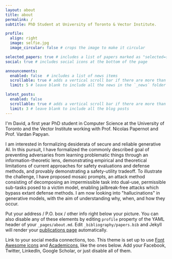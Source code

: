 ```yaml
---
layout: about
title: about
permalink: /
subtitle: PhD Student at University of Toronto & Vector Institute.

profile:
  align: right
  image: selfie.jpg
  image_circular: false # crops the image to make it circular

selected_papers: true # includes a list of papers marked as "selected={true}"
social: true # includes social icons at the bottom of the page

announcements:
  enabled: false  # includes a list of news items
  scrollable: true # adds a vertical scroll bar if there are more than 3 news items
  limit: 5 # leave blank to include all the news in the `_news` folder

latest_posts:
  enabled: false
  scrollable: true # adds a vertical scroll bar if there are more than 3 new posts items
  limit: 3 # leave blank to include all the blog posts
---
```


I'm David, a first year PhD student in Computer Science at the University of Toronto and the Vector Institute working with Prof. Nicolas Papernot and Prof. Vardan Papyan.

I am interested in formalizing desiderata of secure and reliable generative AI. In this pursuit, I have formalized the commonly described goal of preventing adversaries from learning
problematic things through an information-theoretic lens, demonstrating empirical and theoretical limitations of current approaches for safety evaluations and defense methods, and provably demonstrating a safety-utility tradeoff.
To illustrate the challenge, I have proposed mosaic prompts, an attack method consisting of decomposing an impermissible task into dual-use, permissible sub-tasks posed to a victim model, enabling 
jailbreak-free attacks which bypass extant defense methods. I am now looking into "hallucinations" in generative models, with the aim of understanding why, when, and how they occur.

Put your address / P.O. box / other info right below your picture. You can also disable any of these elements by editing `profile` property of the YAML header of your `_pages/about.md`. Edit `_bibliography/papers.bib` and Jekyll will render your [publications page](/al-folio/publications/) automatically.

Link to your social media connections, too. This theme is set up to use [Font Awesome icons](https://fontawesome.com/) and [Academicons](https://jpswalsh.github.io/academicons/), like the ones below. Add your Facebook, Twitter, LinkedIn, Google Scholar, or just disable all of them.
